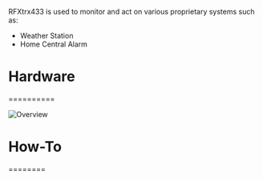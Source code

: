 
RFXtrx433 is used to monitor and act on various proprietary systems such as:
* Weather Station
* Home Central Alarm

# Hardware
==========

![Overview](/res/rfxtrx433-schema.jpg?raw=true "Hardware overview")

# How-To
========










